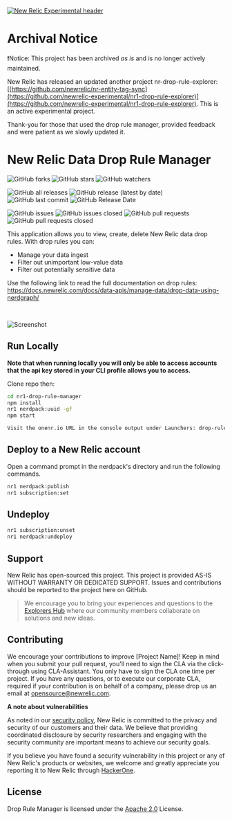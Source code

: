 [![New Relic Experimental header](https://github.com/newrelic/opensource-website/raw/master/src/images/categories/Archived.png)](https://opensource.newrelic.com/oss-category/#new-relic-archived)

# Archival Notice
❗Notice: This project has been archived _as is_ and is no longer actively maintained.

New Relic has released an updated another project nr-drop-rule-explorer: [[https://github.com/newrelic/nr-entity-tag-sync](https://github.com/newrelic-experimental/nr1-drop-rule-explorer)](https://github.com/newrelic-experimental/nr1-drop-rule-explorer). This is an active experimental project. 

Thank-you for those that used the drop rule manager, provided feedback and were patient as we slowly updated it. 

# New Relic Data Drop Rule Manager
![GitHub forks](https://img.shields.io/github/forks/newrelic-experimental/nr1-drop-rule-manager?style=social)
![GitHub stars](https://img.shields.io/github/stars/newrelic-experimental/nr1-drop-rule-manager?style=social)
![GitHub watchers](https://img.shields.io/github/watchers/newrelic-experimental/nr1-drop-rule-manager?style=social)

![GitHub all releases](https://img.shields.io/github/downloads/newrelic-experimental/nr1-drop-rule-manager/total)
![GitHub release (latest by date)](https://img.shields.io/github/v/release/newrelic-experimental/nr1-drop-rule-manager)
![GitHub last commit](https://img.shields.io/github/last-commit/newrelic-experimental/nr1-drop-rule-manager)
![GitHub Release Date](https://img.shields.io/github/release-date/newrelic-experimental/nr1-drop-rule-manager)


![GitHub issues](https://img.shields.io/github/issues/newrelic-experimental/nr1-drop-rule-manager)
![GitHub issues closed](https://img.shields.io/github/issues-closed/newrelic-experimental/nr1-drop-rule-manager)
![GitHub pull requests](https://img.shields.io/github/issues-pr/newrelic-experimental/nr1-drop-rule-manager)
![GitHub pull requests closed](https://img.shields.io/github/issues-pr-closed/newrelic-experimental/nr1-drop-rule-manager)

This application allows you to view, create, delete New Relic data drop rules. With drop rules you can:

- Manage your data ingest  
- Filter out unimportant low-value data  
- Filter out potentially sensitive data  

Use the following link to read the full documentation on drop rules:  
https://docs.newrelic.com/docs/data-apis/manage-data/drop-data-using-nerdgraph/

<br/>

![Screenshot](https://drive.google.com/uc?id=1N8llZIEIEuvXIQMrd4u-V3ez4KIw87oR)

## Run Locally

**Note that when running locally you will only be able to access accounts that the api key stored in your CLI profile allows you to access.**

Clone repo then:
```bash
cd nr1-drop-rule-manager
npm install
nr1 nerdpack:uuid -gf
npm start

Visit the onenr.io URL in the console output under Launchers: drop-rule-manager-launcher
```

## Deploy to a New Relic account

Open a command prompt in the nerdpack's directory and run the following commands.

```bash
nr1 nerdpack:publish
nr1 subscription:set
```

## Undeploy

```bash
nr1 subscription:unset
nr1 nerdpack:undeploy
```

## Support

New Relic has open-sourced this project. This project is provided AS-IS WITHOUT WARRANTY OR DEDICATED SUPPORT. Issues and contributions should be reported to the project here on GitHub.

>We encourage you to bring your experiences and questions to the [Explorers Hub](https://discuss.newrelic.com) where our community members collaborate on solutions and new ideas.


## Contributing

We encourage your contributions to improve [Project Name]! Keep in mind when you submit your pull request, you'll need to sign the CLA via the click-through using CLA-Assistant. You only have to sign the CLA one time per project. If you have any questions, or to execute our corporate CLA, required if your contribution is on behalf of a company, please drop us an email at opensource@newrelic.com.

**A note about vulnerabilities**

As noted in our [security policy](../../security/policy), New Relic is committed to the privacy and security of our customers and their data. We believe that providing coordinated disclosure by security researchers and engaging with the security community are important means to achieve our security goals.

If you believe you have found a security vulnerability in this project or any of New Relic's products or websites, we welcome and greatly appreciate you reporting it to New Relic through [HackerOne](https://hackerone.com/newrelic).

## License

Drop Rule Manager is licensed under the [Apache 2.0](http://apache.org/licenses/LICENSE-2.0.txt) License.
